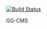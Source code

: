 [![Build Status](https://travis-ci.org/Tenebreizh/GG-CMS.svg?branch=master)](https://travis-ci.org/Tenebreizh/GG-CMS)



GG-CMS
